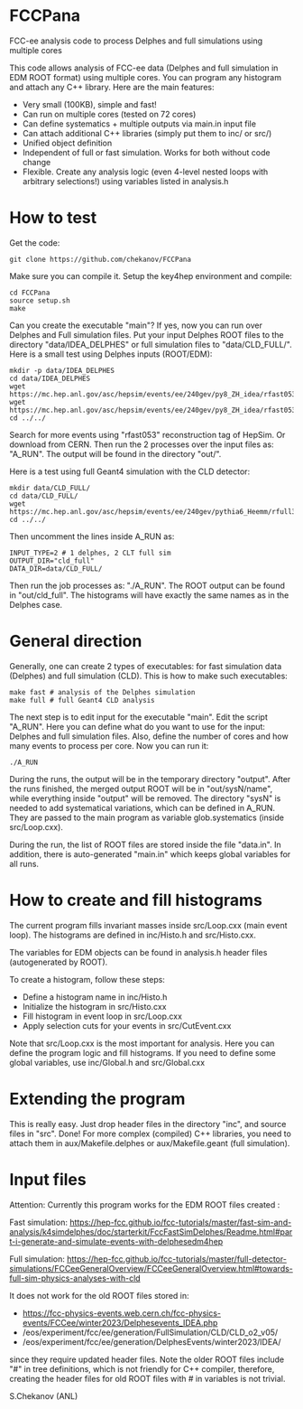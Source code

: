 # FCCPana
FCC-ee analysis code to process Delphes and full simulations using multiple cores

This code allows analysis of FCC-ee data (Delphes and full simulation in EDM ROOT format)
using multiple cores. You can program any histogram and attach any C++ library.
Here are the main features:

- Very small (100KB), simple and fast!
- Can run on multiple cores (tested on 72 cores)
- Can define systematics + multiple outputs via main.in input file
- Can attach additional C++ libraries (simply put them to inc/ or src/)
- Unified object definition
- Independent of full or fast simulation. Works for both without code change
- Flexible. Create any analysis logic (even 4-level nested loops with arbitrary selections!) using variables listed in analysis.h

# How to test 
Get the code:

`git clone https://github.com/chekanov/FCCPana`

Make sure you can compile it. Setup the key4hep environment and compile:

```
cd FCCPana
source setup.sh
make
```
Can you create the executable "main"? If yes, now you can run over Delphes and Full simulation files. Put your input Delphes ROOT files to the directory "data/IDEA_DELPHES"  or  full simulation files to "data/CLD_FULL/". Here is a small test using Delphes inputs (ROOT/EDM):

```
mkdir -p data/IDEA_DELPHES
cd data/IDEA_DELPHES
wget https://mc.hep.anl.gov/asc/hepsim/events/ee/240gev/py8_ZH_idea/rfast053/py8_ZH_idea_1.root
wget https://mc.hep.anl.gov/asc/hepsim/events/ee/240gev/py8_ZH_idea/rfast053/py8_ZH_idea_2.root
cd ../../
```
Search for more events using "rfast053" reconstruction tag of HepSim. Or download from CERN. Then run the 2 processes over the input files 
as: "A_RUN". The output will be found in the directory "out/".

Here is a test using full Geant4 simulation with the CLD detector:

```
mkdir data/CLD_FULL/
cd data/CLD_FULL/
wget https://mc.hep.anl.gov/asc/hepsim/events/ee/240gev/pythia6_Heemm/rfull301/wzp6_ee_eeH_ecm240_CLD_RECO_edm4hep.root
cd ../../
```
Then uncomment the lines inside A_RUN as:

```
INPUT_TYPE=2 # 1 delphes, 2 CLT full sim
OUTPUT_DIR="cld_full"
DATA_DIR=data/CLD_FULL/
```

Then run the job processes as: "./A_RUN". The ROOT output can be found in "out/cld_full". The histograms will have exactly the same names as in the Delphes case.

# General direction 

Generally, one can create 2 types of executables: for fast simulation data (Delphes) and full simulation (CLD). This is how to make such executables:

```
make fast # analysis of the Delphes simulation
make full # full Geant4 CLD analysis
```

The next step is to edit input for the executable "main".
Edit the script "A_RUN". Here you can define what do you want to use for the input:  Delphes and full simulation files.  Also, define the number of cores and how many events to process per core.
Now you can run it:

```
./A_RUN
```

During the runs, the output will be in the temporary directory "output". After the runs finished, the merged output ROOT will be in "out/sysN/name", while everything
inside "output" will be removed. The directory "sysN" is needed to add systematical variations, which can be defined in A_RUN. They are passed to the main program as variable glob.systematics (inside src/Loop.cxx).

During the run, the list of ROOT files are stored inside the file "data.in". In addition, there is auto-generated "main.in" which keeps global variables for all runs.


# How to create and fill histograms 

The current program fills invariant masses inside src/Loop.cxx (main event loop).
The histograms are defined in inc/Histo.h and src/Histo.cxx.

The variables for EDM objects can be found in analysis.h header files (autogenerated by ROOT).

To create a histogram, follow these steps:

- Define a histogram name in inc/Histo.h
- Initialize the histogram in src/Histo.cxx
- Fill histogram in event loop in src/Loop.cxx
- Apply selection cuts for your events in src/CutEvent.cxx

Note that src/Loop.cxx is the most important for analysis. Here you can define the program logic and fill histograms.
If you need to define some global variables, use inc/Global.h and src/Global.cxx

# Extending the program

This is really easy. Just drop header files in the directory "inc", and source files in "src". Done!
For more complex (compiled) C++ libraries, you need to attach them in aux/Makefile.delphes or aux/Makefile.geant (full simulation).

# Input files 

Attention: Currently this program works for the EDM ROOT files created :

Fast simulation:
https://hep-fcc.github.io/fcc-tutorials/master/fast-sim-and-analysis/k4simdelphes/doc/starterkit/FccFastSimDelphes/Readme.html#part-i-generate-and-simulate-events-with-delphesedm4hep

Full simulation: https://hep-fcc.github.io/fcc-tutorials/master/full-detector-simulations/FCCeeGeneralOverview/FCCeeGeneralOverview.html#towards-full-sim-physics-analyses-with-cld


It does not work for the old ROOT files stored in:

 - https://fcc-physics-events.web.cern.ch/fcc-physics-events/FCCee/winter2023/Delphesevents_IDEA.php
 - /eos/experiment/fcc/ee/generation/FullSimulation/CLD/CLD_o2_v05/
 - /eos/experiment/fcc/ee/generation/DelphesEvents/winter2023/IDEA/

since they require updated header files. Note the older ROOT files include "#" in tree definitions, which
is not friendly for C++ compiler, therefore, creating the header files for old ROOT files with # in variables is not
trivial. 
 

S.Chekanov (ANL)
